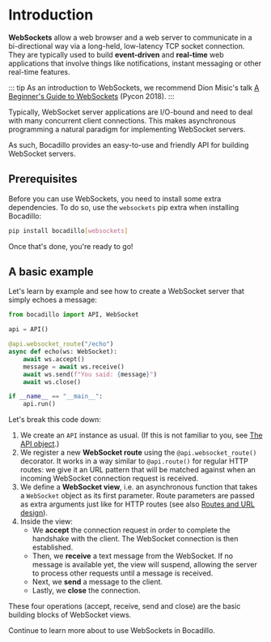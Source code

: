 # Introduction

**WebSockets** allow a web browser and a web server to communicate in a bi-directional way via a long-held, low-latency TCP socket connection. They are typically used to build **event-driven** and **real-time** web applications that involve things like notifications, instant messaging or other real-time features.

::: tip
As an introduction to WebSockets, we recommend Dion Misic's talk [A Beginner's Guide to WebSockets](https://www.youtube.com/watch?v=PjiXkJ6P9pQ) (Pycon 2018).
:::

Typically, WebSocket server applications are I/O-bound and need to deal with many concurrent client connections. This makes asynchronous programming a natural paradigm for implementing WebSocket servers.

As such, Bocadillo provides an easy-to-use and friendly API for building WebSocket servers.

## Prerequisites

Before you can use WebSockets, you need to install some extra dependencies. To do so, use the `websockets` pip extra when installing Bocadillo:

```bash
pip install bocadillo[websockets]
```

Once that's done, you're ready to go!

## A basic example

Let's learn by example and see how to create a WebSocket server that simply echoes a message:

```python
from bocadillo import API, WebSocket

api = API()

@api.websocket_route("/echo")
async def echo(ws: WebSocket):
    await ws.accept()
    message = await ws.receive()
    await ws.send(f"You said: {message}")
    await ws.close()

if __name__ == "__main__":
    api.run()
```

Let's break this code down:

1. We create an `API` instance as usual. (If this is not familiar to you, see [The API object].)
2. We register a new **WebSocket route** using the `@api.websocket_route()` decorator. It works in a way similar to `@api.route()` for regular HTTP routes: we give it an URL pattern that will be matched against when an incoming WebSocket connection request is received.
3. We define a **WebSocket view**, i.e. an asynchronous function that takes a `WebSocket` object as its first parameter. Route parameters are passed as extra arguments just like for HTTP routes (see also [Routes and URL design]).
4. Inside the view:
    - We **accept** the connection request in order to complete the handshake with the client. The WebSocket connection is then established.
    - Then, we **receive** a text message from the WebSocket. If no message is available yet, the view will suspend, allowing the server to process other requests until a message is received.
    - Next, we **send** a message to the client.
    - Lastly, we **close** the connection.

These four operations (accept, receive, send and close) are the basic building blocks of WebSocket views.

Continue to learn more about to use WebSockets in Bocadillo.

[The API object]: ../api.md
[Routes and URL design]: ../http/routes-url-design.md
